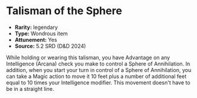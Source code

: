 
# Talisman of the Sphere

* **Rarity:** legendary
* **Type:** Wondrous item
* **Attunement:** Yes
* **Source:** 5.2 SRD (D&D 2024)


While holding or wearing this talisman, you have Advantage on any Intelligence (Arcana) check you make to control a Sphere of Annihilation. In addition, when you start your turn in control of a Sphere of Annihilation, you can take a Magic action to move it 10 feet plus a number of additional feet equal to 10 times your Intelligence modifier. This movement doesn't have to be in a straight line.
